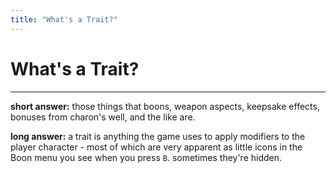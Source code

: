 ```yaml
---
title: "What's a Trait?"
---
```

# What's a Trait?
---
**short answer:** those things that boons, weapon aspects, keepsake effects, bonuses from charon's well, and the like are.

**long answer:** a trait is anything the game uses to apply modifiers to the player character - most of which are very apparent as little icons in the Boon menu you see when you press `B`. sometimes they're hidden.